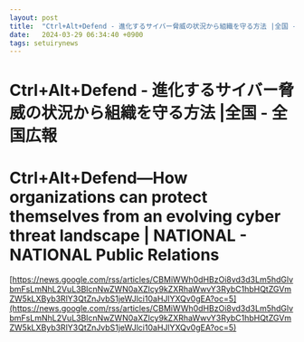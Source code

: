 ```yaml
---
layout: post
title:  "Ctrl+Alt+Defend - 進化するサイバー脅威の状況から組織を守る方法 |全国 - 全国広報"
date:   2024-03-29 06:34:40 +0900
tags: setuirynews 
---
```


# Ctrl+Alt+Defend - 進化するサイバー脅威の状況から組織を守る方法 |全国 - 全国広報



# Ctrl+Alt+Defend—How organizations can protect themselves from an evolving cyber threat landscape | NATIONAL - NATIONAL Public Relations

[https://news.google.com/rss/articles/CBMiWWh0dHBzOi8vd3d3Lm5hdGlvbmFsLmNhL2VuL3BlcnNwZWN0aXZlcy9kZXRhaWwvY3RybC1hbHQtZGVmZW5kLXByb3RlY3QtZnJvbS1jeWJlci10aHJlYXQv0gEA?oc=5](https://news.google.com/rss/articles/CBMiWWh0dHBzOi8vd3d3Lm5hdGlvbmFsLmNhL2VuL3BlcnNwZWN0aXZlcy9kZXRhaWwvY3RybC1hbHQtZGVmZW5kLXByb3RlY3QtZnJvbS1jeWJlci10aHJlYXQv0gEA?oc=5)

